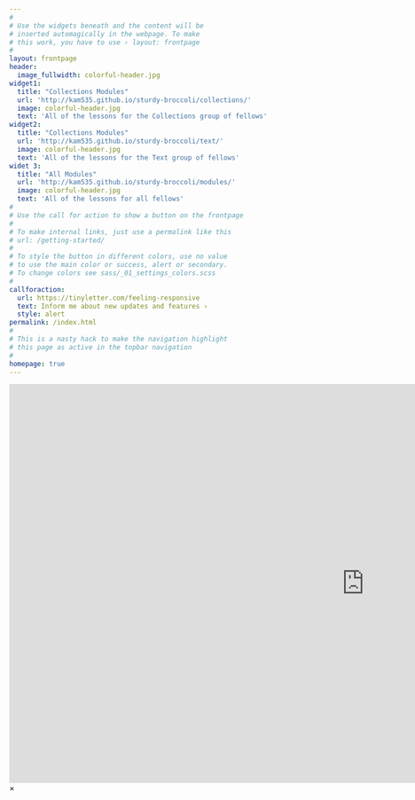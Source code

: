```yaml
---
#
# Use the widgets beneath and the content will be
# inserted automagically in the webpage. To make
# this work, you have to use › layout: frontpage
#
layout: frontpage
header:
  image_fullwidth: colorful-header.jpg
widget1:
  title: "Collections Modules"
  url: 'http://kam535.github.io/sturdy-broccoli/collections/'
  image: colorful-header.jpg
  text: 'All of the lessons for the Collections group of fellows'
widget2:
  title: "Collections Modules"
  url: 'http://kam535.github.io/sturdy-broccoli/text/'
  image: colorful-header.jpg
  text: 'All of the lessons for the Text group of fellows'
widet 3:
  title: "All Modules"
  url: 'http://kam535.github.io/sturdy-broccoli/modules/'
  image: colorful-header.jpg
  text: 'All of the lessons for all fellows'
#
# Use the call for action to show a button on the frontpage
#
# To make internal links, just use a permalink like this
# url: /getting-started/
#
# To style the button in different colors, use no value
# to use the main color or success, alert or secondary.
# To change colors see sass/_01_settings_colors.scss
#
callforaction:
  url: https://tinyletter.com/feeling-responsive
  text: Inform me about new updates and features ›
  style: alert
permalink: /index.html
#
# This is a nasty hack to make the navigation highlight
# this page as active in the topbar navigation
#
homepage: true
---
```


<div id="videoModal" class="reveal-modal large" data-reveal="">
  <div class="flex-video widescreen vimeo" style="display: block;">
    <iframe width="1280" height="720" src="https://www.youtube.com/embed/3b5zCFSmVvU" frameborder="0" allowfullscreen></iframe>
  </div>
  <a class="close-reveal-modal">&#215;</a>
</div>
